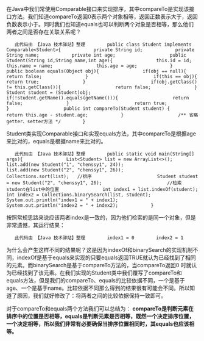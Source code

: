 在Java中我们常使用Comparable接口来实现排序，其中compareTo是实现该接口方法。我们知道compareTo返回0表示两个对象相等，返回正数表示大于，返回负数表示小于。同时我们也知道equals也可以判断两个对象是否相等，那么他们两者之间是否存在关联关系呢？

```
   此代码由 【Java 技术驿站】整理        public class Student implements Comparable<Student>{            private String id;            private String name;            private int age;                    public Student(String id,String name,int age){                this.id = id;                this.name = name;                this.age = age;            }                    public boolean equals(Object obj){                if(obj == null){                    return false;                }                        if(this == obj){                    return true;                }                        if(obj.getClass() != this.getClass()){                    return false;                }                        Student student = (Student)obj;                if(!student.getName().equals(getName())){                    return false;                }                        return true;            }                    public int compareTo(Student student) {                return this.age - student.age;            }                    /** 省略getter、setter方法 */        }            
```

Student类实现Comparable接口和实现equals方法，其中compareTo是根据age来比对的，equals是根据name来比对的。

```
   此代码由 【Java 技术驿站】整理        public static void main(String[] args){                List<Student> list = new ArrayList<>();                list.add(new Student("1", "chenssy1", 24));                list.add(new Student("2", "chenssy1", 26));                        Collections.sort(list);   //排序                        Student student = new Student("2", "chenssy1", 26);                        //检索student在list中的位置                int index1 = list.indexOf(student);                int index2 = Collections.binarySearch(list, student);                        System.out.println("index1 = " + index1);                System.out.println("index2 = " + index2);            }            
```

按照常规思路来说应该两者index是一致的，因为他们检索的是同一个对象，但是非常遗憾，其运行结果：

```
   此代码由 【Java 技术驿站】整理        index1 = 0        index2 = 1            
```

为什么会产生这样不同的结果呢？这是因为indexOf和binarySearch的实现机制不同，indexOf是基于equals来实现的只要equals返回TRUE就认为已经找到了相同的元素。而binarySearch是基于compareTo方法的，当compareTo返回0 时就认为已经找到了该元素。在我们实现的Student类中我们覆写了compareTo和equals方法，但是我们的compareTo、equals的比较依据不同，一个是基于age、一个是基于name。比较依据不同那么得到的结果很有可能会不同。所以知道了原因，我们就好修改了：将两者之间的比较依据保持一致即可。

对于compareTo和equals两个方法我们可以总结为： **compareTo是判断元素在排序中的位置是否相等，equals是判断元素是否相等，既然一个决定排序位置，一个决定相等，所以我们非常有必要确保当排序位置相同时，其equals也应该相等。**